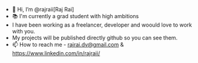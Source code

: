 - 👋 Hi, I’m @rajraii[Raj Rai]
- 📚 I'm currently a grad student with high ambitions 
- I have been working as a freelancer, developer and woould love to work with you.
- My projects will be published directly github so you can see them.
- 📫 How to reach me - rajrai.dv@gmail.com & https://www.linkedin.com/in/rajraii/

<!---
rajraii/rajraii is a ✨ special ✨ repository because its `README.md` (this file) appears on your GitHub profile.
You can click the Preview link to take a look at your changes.
--->
